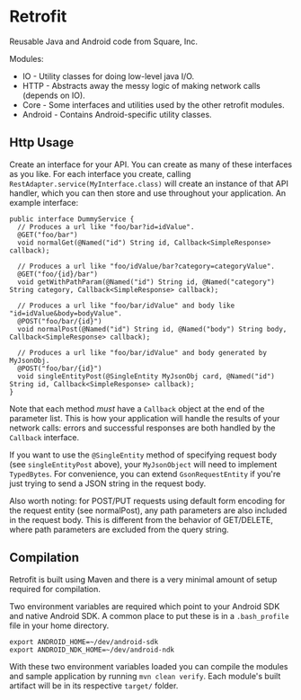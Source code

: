Retrofit
========

Reusable Java and Android code from Square, Inc.

Modules:

 *  IO - Utility classes for doing low-level java I/O.
 *  HTTP - Abstracts away the messy logic of making network calls (depends on IO).
 *  Core - Some interfaces and utilities used by the other retrofit modules.
 *  Android - Contains Android-specific utility classes.


Http Usage
----------

Create an interface for your API.  You can create as many of these interfaces as you like.  For
each interface you create, calling `RestAdapter.service(MyInterface.class)` will create an
instance of that API handler, which you can then store and use throughout your application.  An
example interface:

    public interface DummyService {
      // Produces a url like "foo/bar?id=idValue".
      @GET("foo/bar")
      void normalGet(@Named("id") String id, Callback<SimpleResponse> callback);

      // Produces a url like "foo/idValue/bar?category=categoryValue".
      @GET("foo/{id}/bar")
      void getWithPathParam(@Named("id") String id, @Named("category") String category, Callback<SimpleResponse> callback);

      // Produces a url like "foo/bar/idValue" and body like "id=idValue&body=bodyValue".
      @POST("foo/bar/{id}")
      void normalPost(@Named("id") String id, @Named("body") String body, Callback<SimpleResponse> callback);

      // Produces a url like "foo/bar/idValue" and body generated by MyJsonObj.
      @POST("foo/bar/{id}")
      void singleEntityPost(@SingleEntity MyJsonObj card, @Named("id") String id, Callback<SimpleResponse> callback);
    }

Note that each method _must_ have a `Callback` object at the end of the parameter list.  This is how
your application will handle the results of your network calls: errors and successful responses are
both handled by the `Callback` interface.

If you want to use the `@SingleEntity` method of specifying request body (see `singleEntityPost` above),
your `MyJsonObject` will need to implement `TypedBytes`.  For convenience, you can extend
`GsonRequestEntity` if you're just trying to send a JSON string in the request body.

Also worth noting: for POST/PUT requests using default form encoding for the request entity (see
normalPost), any path parameters are also included in the request body.  This is different from the
behavior of GET/DELETE, where path parameters are excluded from the query string.



Compilation
-----------

Retrofit is built using Maven and there is a very minimal amount of setup required for compilation.

Two environment variables are required which point to your Android SDK and native Android SDK. A common
place to put these is in a `.bash_profile` file in your home directory.

    export ANDROID_HOME=~/dev/android-sdk
    export ANDROID_NDK_HOME=~/dev/android-ndk

With these two environment variables loaded you can compile the modules and sample application by running
`mvn clean verify`. Each module's built artifact will be in its respective `target/` folder.
